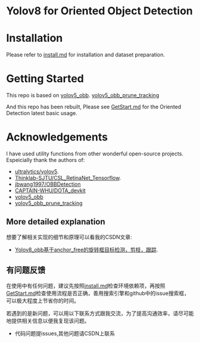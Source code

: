 # Yolov8 for Oriented Object Detection

# Installation
Please refer to [install.md](./docs/install.md) for installation and dataset preparation.

# Getting Started 
This repo is based on [yolov5_obb](https://github.com/hukaixuan19970627/yolov5_obb/tree/master). [yolov5_obb_prune_tracking](https://github.com/yzqxy/yolov5_obb_prune_tracking)

And this repo has been rebuilt, Please see [GetStart.md](./docs/GetStart.md) for the Oriented Detection latest basic usage.

#  Acknowledgements
I have used utility functions from other wonderful open-source projects. Espeicially thank the authors of:

* [ultralytics/yolov5](https://github.com/ultralytics/yolov5).
* [Thinklab-SJTU/CSL_RetinaNet_Tensorflow](https://github.com/Thinklab-SJTU/CSL_RetinaNet_Tensorflow).
* [jbwang1997/OBBDetection](https://github.com/jbwang1997/OBBDetection)
* [CAPTAIN-WHU/DOTA_devkit](https://github.com/CAPTAIN-WHU/DOTA_devkit)
* [yolov5_obb](https://github.com/hukaixuan19970627/yolov5_obb/tree/master)
* [yolov5_obb_prune_tracking](https://github.com/yzqxy/yolov5_obb_prune_tracking/tree/master)
## More detailed explanation
想要了解相关实现的细节和原理可以看我的CSDN文章:   
* [Yolov8_obb基于anchor_free的旋转框目标检测，剪枝，跟踪](https://blog.csdn.net/qq_39128381/article/details/131962684?spm=1001.2014.3001.5501).

## 有问题反馈
在使用中有任何问题，建议先按照[install.md](./docs/install.md)检查环境依赖项，再按照[GetStart.md](./docs/GetStart.md)检查使用流程是否正确，善用搜索引擎和github中的issue搜索框，可以极大程度上节省你的时间。

若遇到的是新问题，可以用以下联系方式跟我交流，为了提高沟通效率，请尽可能地提供相关信息以便我复现该问题。

* 代码问题提issues,其他问题请CSDN上联系


